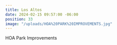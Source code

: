 ```yaml
---
title: Los Altos
date: 2024-02-15 09:57:00 -06:00
position: 33
image: "/uploads/HOA%20PARK%20IMPROVEMENTS.jpg"
---
```


HOA Park Improvements